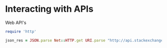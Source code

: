 # Interacting with APIs

Web API's 


```ruby
require 'http'

json_res = JSON.parse Net::HTTP.get URI.parse "http://api.stackexchange.com/2.2/questions?site=stackoverflow"
```


